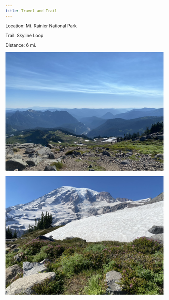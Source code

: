 ```yaml
---
title: Travel and Trail
---
```

Location:  Mt. Rainier National Park

Trail:  Skyline Loop

Distance:  6 mi.

![Skyline Loop](photos/A423F3CC-9210-4199-85BF-05BEFAAC9095_1_105_c.jpeg)

![Skyline Loop 2](photos/BD0515D7-B718-4D55-99F3-BF175BEE410A_1_105_c.jpeg)


